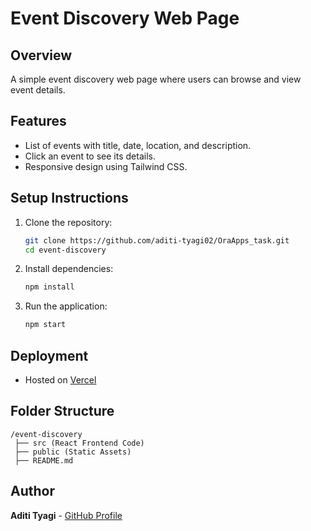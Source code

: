 # Event Discovery Web Page

## Overview
A simple event discovery web page where users can browse and view event details.

## Features
- List of events with title, date, location, and description.
- Click an event to see its details.
- Responsive design using Tailwind CSS.

## Setup Instructions
1. Clone the repository:
   ```sh
   git clone https://github.com/aditi-tyagi02/OraApps_task.git
   cd event-discovery
   ```
2. Install dependencies:
   ```sh
   npm install
   ```
3. Run the application:
   ```sh
   npm start
   ```

## Deployment
- Hosted on [Vercel](https://ora-apps-task.vercel.app/)

## Folder Structure
```
/event-discovery
 ├── src (React Frontend Code)
 ├── public (Static Assets)
 ├── README.md
```

## Author
**Aditi Tyagi** - [GitHub Profile](https://github.com/aditi-tyagi02)

